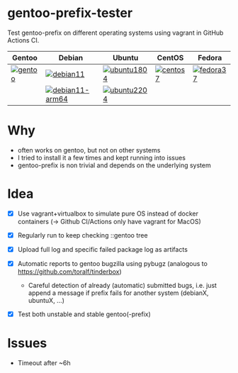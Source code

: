 # gentoo-prefix-tester

Test gentoo-prefix on different operating systems using vagrant in GitHub Actions CI.


|  Gentoo | Debian  | Ubuntu  | CentOS  | Fedora  |
|---|---|---|---|---|
| [![gentoo](https://github.com/APN-Pucky/gentoo-prefix-tester/actions/workflows/gentoo.yml/badge.svg)](https://github.com/APN-Pucky/gentoo-prefix-tester/actions/workflows/gentoo.yml)  |  [![debian11](https://github.com/APN-Pucky/gentoo-prefix-tester/actions/workflows/debian11.yml/badge.svg)](https://github.com/APN-Pucky/gentoo-prefix-tester/actions/workflows/debian11.yml) |  [![ubuntu1804](https://github.com/APN-Pucky/gentoo-prefix-tester/actions/workflows/ubuntu1804.yml/badge.svg)](https://github.com/APN-Pucky/gentoo-prefix-tester/actions/workflows/ubuntu1804.yml) |  [![centos7](https://github.com/APN-Pucky/gentoo-prefix-tester/actions/workflows/centos7.yml/badge.svg)](https://github.com/APN-Pucky/gentoo-prefix-tester/actions/workflows/centos7.yml) | [![fedora37](https://github.com/APN-Pucky/gentoo-prefix-tester/actions/workflows/fedora37.yml/badge.svg)](https://github.com/APN-Pucky/gentoo-prefix-tester/actions/workflows/fedora37.yml)  |
|   |  [![debian11-arm64](https://github.com/APN-Pucky/gentoo-prefix-tester/actions/workflows/debian11-arm64.yml/badge.svg)](https://github.com/APN-Pucky/gentoo-prefix-tester/actions/workflows/debian11-arm64.yml) | [![ubuntu2204](https://github.com/APN-Pucky/gentoo-prefix-tester/actions/workflows/ubuntu2204.yml/badge.svg)](https://github.com/APN-Pucky/gentoo-prefix-tester/actions/workflows/ubuntu2204.yml)  |   |   |



# Why

- often works on gentoo, but not on other systems
- I tried to install it a few times and kept running into issues
- gentoo-prefix is non trivial and depends on the underlying system

# Idea

- [x] Use vagrant+virtualbox to simulate pure OS instead of docker containers (-> Github CI/Actions only have vagrant for MacOS)
- [x] Regularly run to keep checking ::gentoo tree
- [x] Upload full log and specific failed package log as artifacts
- [x] Automatic reports to gentoo bugzilla using pybugz (analogous to https://github.com/toralf/tinderbox)  
  - Careful detection of already (automatic) submitted bugs, i.e. just append a message if prefix fails for another system (debianX, ubuntuX, ...)
- [x] Test both unstable and stable gentoo(-prefix)


# Issues

* Timeout after ~6h
